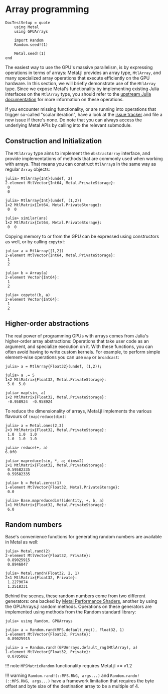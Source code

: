 # Array programming

```@meta
DocTestSetup = quote
    using Metal
    using GPUArrays

    import Random
    Random.seed!(1)

    Metal.seed!(1)
end
```

The easiest way to use the GPU's massive parallelism, is by expressing operations in terms
of arrays: Metal.jl provides an array type, `MtlArray`, and many specialized array operations
that execute efficiently on the GPU hardware. In this section, we will briefly demonstrate
use of the `MtlArray` type. Since we expose Metal's functionality by implementing existing
Julia interfaces on the `MtlArray` type, you should refer to the [upstream Julia
documentation](https://docs.julialang.org) for more information on these operations.

If you encounter missing functionality, or are running into operations that trigger
so-called "scalar iteration", have a look at the [issue
tracker](https://github.com/JuliaGPU/Metal.jl/issues) and file a new issue if there's none.
Do note that you can always access the underlying Metal APIs by calling into the relevant
submodule.


## Construction and Initialization

The `MtlArray` type aims to implement the `AbstractArray` interface, and provide
implementations of methods that are commonly used when working with arrays. That means you
can construct `MtlArray`s in the same way as regular `Array` objects:

```jldoctest
julia> MtlArray{Int}(undef, 2)
2-element MtlVector{Int64, Metal.PrivateStorage}:
 0
 0

julia> MtlArray{Int}(undef, (1,2))
1×2 MtlMatrix{Int64, Metal.PrivateStorage}:
 0  0

julia> similar(ans)
1×2 MtlMatrix{Int64, Metal.PrivateStorage}:
 0  0
```

Copying memory to or from the GPU can be expressed using constructors as well, or by calling
`copyto!`:

```jldoctest
julia> a = MtlArray([1,2])
2-element MtlVector{Int64, Metal.PrivateStorage}:
 1
 2

julia> b = Array(a)
2-element Vector{Int64}:
 1
 2

julia> copyto!(b, a)
2-element Vector{Int64}:
 1
 2
```


## Higher-order abstractions

The real power of programming GPUs with arrays comes from Julia's higher-order array
abstractions: Operations that take user code as an argument, and specialize execution on it.
With these functions, you can often avoid having to write custom kernels. For example, to
perform simple element-wise operations you can use `map` or `broadcast`:

```jldoctest
julia> a = MtlArray{Float32}(undef, (1,2));

julia> a .= 5
1×2 MtlMatrix{Float32, Metal.PrivateStorage}:
 5.0  5.0

julia> map(sin, a)
1×2 MtlMatrix{Float32, Metal.PrivateStorage}:
 -0.958924  -0.958924
```

To reduce the dimensionality of arrays, Metal.jl implements the various flavours of
`(map)reduce(dim)`:

```jldoctest
julia> a = Metal.ones(2,3)
2×3 MtlMatrix{Float32, Metal.PrivateStorage}:
 1.0  1.0  1.0
 1.0  1.0  1.0

julia> reduce(+, a)
6.0f0

julia> mapreduce(sin, *, a; dims=2)
2×1 MtlMatrix{Float32, Metal.PrivateStorage}:
 0.59582335
 0.59582335

julia> b = Metal.zeros(1)
1-element MtlVector{Float32, Metal.PrivateStorage}:
 0.0

julia> Base.mapreducedim!(identity, +, b, a)
1×1 MtlMatrix{Float32, Metal.PrivateStorage}:
 6.0
```

## Random numbers

Base's convenience functions for generating random numbers are available in Metal as well:

```jldoctest
julia> Metal.rand(2)
2-element MtlVector{Float32, Private}:
 0.89025915
 0.8946847

julia> Metal.randn(Float32, 2, 1)
2×1 MtlMatrix{Float32, Private}:
 1.2279074
 1.2518331
```

Behind the scenes, these random numbers come from two different generators: one backed by
[Metal Performance Shaders](https://developer.apple.com/documentation/metalperformanceshaders/mpsmatrixrandom?language=objc),
another by using the GPUArrays.jl random methods. Operations on these generators are implemented using methods from the Random
standard library:

```jldoctest
julia> using Random, GPUArrays

julia> a = Random.rand(MPS.default_rng(), Float32, 1)
1-element MtlVector{Float32, Private}:
 0.89025915

julia> a = Random.rand!(GPUArrays.default_rng(MtlArray), a)
1-element MtlVector{Float32, Private}:
 0.0705002
```

!!! note
    `MPSMatrixRandom` functionality requires Metal.jl >= v1.2

!!! warning
    `Random.rand!(::MPS.RNG, args...)` and `Random.randn!(::MPS.RNG, args...)` have a framework limitation that requires the byte offset and byte size of the destination array to be a multiple of 4.
